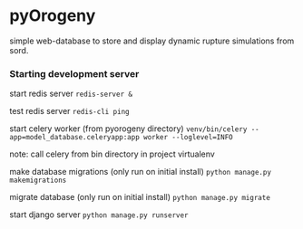 # pyOrogeny
simple web-database to store and display dynamic rupture simulations from sord. 


### Starting development server

start redis server
``` redis-server & ```

test redis server
``` redis-cli ping ```

start celery worker (from pyorogeny directory)
``` venv/bin/celery --app=model_database.celeryapp:app worker --loglevel=INFO ```

note: call celery from bin directory in project virtualenv

make database migrations (only run on initial install)
``` python manage.py makemigrations ```

migrate database (only run on initial install)
``` python manage.py migrate ``` 

start django server
``` python manage.py runserver ```





